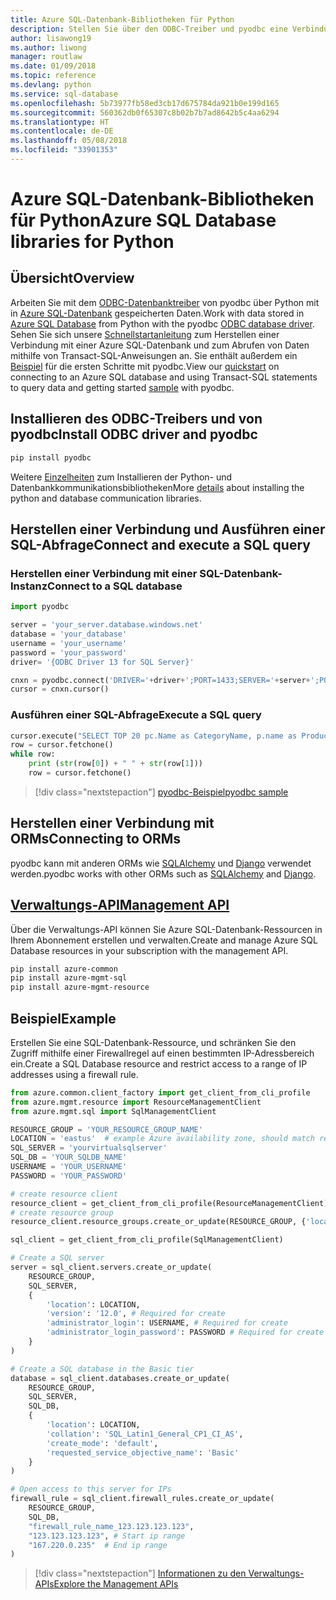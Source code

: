 ```yaml
---
title: Azure SQL-Datenbank-Bibliotheken für Python
description: Stellen Sie über den ODBC-Treiber und pyodbc eine Verbindung mit Azure SQL-Datenbank her, oder verwalten Sie Azure SQL-Instanzen über die Verwaltungs-API.
author: lisawong19
ms.author: liwong
manager: routlaw
ms.date: 01/09/2018
ms.topic: reference
ms.devlang: python
ms.service: sql-database
ms.openlocfilehash: 5b73977fb58ed3cb17d675784da921b0e199d165
ms.sourcegitcommit: 560362db0f65307c8b02b7b7ad8642b5c4aa6294
ms.translationtype: HT
ms.contentlocale: de-DE
ms.lasthandoff: 05/08/2018
ms.locfileid: "33901353"
---
```

# <a name="azure-sql-database-libraries-for-python"></a><span data-ttu-id="92203-103">Azure SQL-Datenbank-Bibliotheken für Python</span><span class="sxs-lookup"><span data-stu-id="92203-103">Azure SQL Database libraries for Python</span></span>

## <a name="overview"></a><span data-ttu-id="92203-104">Übersicht</span><span class="sxs-lookup"><span data-stu-id="92203-104">Overview</span></span>

<span data-ttu-id="92203-105">Arbeiten Sie mit dem [ODBC-Datenbanktreiber](https://github.com/mkleehammer/pyodbc/wiki/Drivers-and-Driver-Managers) von pyodbc über Python mit in [Azure SQL-Datenbank](/azure/sql-database/sql-database-technical-overview) gespeicherten Daten.</span><span class="sxs-lookup"><span data-stu-id="92203-105">Work with data stored in [Azure SQL Database](/azure/sql-database/sql-database-technical-overview) from Python with the pyodbc [ODBC database driver](https://github.com/mkleehammer/pyodbc/wiki/Drivers-and-Driver-Managers).</span></span> <span data-ttu-id="92203-106">Sehen Sie sich unsere [Schnellstartanleitung](https://docs.microsoft.com/azure/sql-database/sql-database-connect-query-python) zum Herstellen einer Verbindung mit einer Azure SQL-Datenbank und zum Abrufen von Daten mithilfe von Transact-SQL-Anweisungen an. Sie enthält außerdem ein [Beispiel](https://github.com/mkleehammer/pyodbc/wiki/Getting-started) für die ersten Schritte mit pyodbc.</span><span class="sxs-lookup"><span data-stu-id="92203-106">View our [quickstart](https://docs.microsoft.com/azure/sql-database/sql-database-connect-query-python) on connecting to an Azure SQL database and using Transact-SQL statements to query data and getting started [sample](https://github.com/mkleehammer/pyodbc/wiki/Getting-started) with pyodbc.</span></span>

## <a name="install-odbc-driver-and-pyodbc"></a><span data-ttu-id="92203-107">Installieren des ODBC-Treibers und von pyodbc</span><span class="sxs-lookup"><span data-stu-id="92203-107">Install ODBC driver and pyodbc</span></span>

```bash
pip install pyodbc
```
<span data-ttu-id="92203-108">Weitere [Einzelheiten](https://docs.microsoft.com/azure/sql-database/sql-database-connect-query-python#install-the-python-and-database-communication-libraries) zum Installieren der Python- und Datenbankkommunikationsbibliotheken</span><span class="sxs-lookup"><span data-stu-id="92203-108">More [details](https://docs.microsoft.com/azure/sql-database/sql-database-connect-query-python#install-the-python-and-database-communication-libraries) about installing the python and database communication libraries.</span></span>

## <a name="connect-and-execute-a-sql-query"></a><span data-ttu-id="92203-109">Herstellen einer Verbindung und Ausführen einer SQL-Abfrage</span><span class="sxs-lookup"><span data-stu-id="92203-109">Connect and execute a SQL query</span></span>

### <a name="connect-to-a-sql-database"></a><span data-ttu-id="92203-110">Herstellen einer Verbindung mit einer SQL-Datenbank-Instanz</span><span class="sxs-lookup"><span data-stu-id="92203-110">Connect to a SQL database</span></span>

```python
import pyodbc

server = 'your_server.database.windows.net'
database = 'your_database'
username = 'your_username'
password = 'your_password'
driver= '{ODBC Driver 13 for SQL Server}'

cnxn = pyodbc.connect('DRIVER='+driver+';PORT=1433;SERVER='+server+';PORT=1443;DATABASE='+database+';UID='+username+';PWD='+ password)
cursor = cnxn.cursor()
```

### <a name="execute-a-sql-query"></a><span data-ttu-id="92203-111">Ausführen einer SQL-Abfrage</span><span class="sxs-lookup"><span data-stu-id="92203-111">Execute a SQL query</span></span>

```python
cursor.execute("SELECT TOP 20 pc.Name as CategoryName, p.name as ProductName FROM [SalesLT].[ProductCategory] pc JOIN [SalesLT].[Product] p ON pc.productcategoryid = p.productcategoryid")
row = cursor.fetchone()
while row:
    print (str(row[0]) + " " + str(row[1]))
    row = cursor.fetchone()
```

> [!div class="nextstepaction"]
> [<span data-ttu-id="92203-112">pyodbc-Beispiel</span><span class="sxs-lookup"><span data-stu-id="92203-112">pyodbc sample</span></span>](https://github.com/mkleehammer/pyodbc/wiki/Getting-started)

## <a name="connecting-to-orms"></a><span data-ttu-id="92203-113">Herstellen einer Verbindung mit ORMs</span><span class="sxs-lookup"><span data-stu-id="92203-113">Connecting to ORMs</span></span>

<span data-ttu-id="92203-114">pyodbc kann mit anderen ORMs wie [SQLAlchemy](http://docs.sqlalchemy.org/en/latest/dialects/mssql.html?highlight=pyodbc#module-sqlalchemy.dialects.mssql.pyodbc) und [Django](https://github.com/lionheart/django-pyodbc/) verwendet werden.</span><span class="sxs-lookup"><span data-stu-id="92203-114">pyodbc works with other ORMs such as [SQLAlchemy](http://docs.sqlalchemy.org/en/latest/dialects/mssql.html?highlight=pyodbc#module-sqlalchemy.dialects.mssql.pyodbc) and [Django](https://github.com/lionheart/django-pyodbc/).</span></span> 

## <a name="management-apipythonapioverviewazuresqlmanagement"></a>[<span data-ttu-id="92203-115">Verwaltungs-API</span><span class="sxs-lookup"><span data-stu-id="92203-115">Management API</span></span>](/python/api/overview/azure/sql/management)

<span data-ttu-id="92203-116">Über die Verwaltungs-API können Sie Azure SQL-Datenbank-Ressourcen in Ihrem Abonnement erstellen und verwalten.</span><span class="sxs-lookup"><span data-stu-id="92203-116">Create and manage Azure SQL Database resources in your subscription with the management API.</span></span> 

```bash
pip install azure-common
pip install azure-mgmt-sql
pip install azure-mgmt-resource
```

## <a name="example"></a><span data-ttu-id="92203-117">Beispiel</span><span class="sxs-lookup"><span data-stu-id="92203-117">Example</span></span>

<span data-ttu-id="92203-118">Erstellen Sie eine SQL-Datenbank-Ressource, und schränken Sie den Zugriff mithilfe einer Firewallregel auf einen bestimmten IP-Adressbereich ein.</span><span class="sxs-lookup"><span data-stu-id="92203-118">Create a SQL Database resource and restrict access to a range of IP addresses using a firewall rule.</span></span>

```python
from azure.common.client_factory import get_client_from_cli_profile
from azure.mgmt.resource import ResourceManagementClient
from azure.mgmt.sql import SqlManagementClient

RESOURCE_GROUP = 'YOUR_RESOURCE_GROUP_NAME'
LOCATION = 'eastus'  # example Azure availability zone, should match resource group
SQL_SERVER = 'yourvirtualsqlserver'
SQL_DB = 'YOUR_SQLDB_NAME'
USERNAME = 'YOUR_USERNAME'
PASSWORD = 'YOUR_PASSWORD'

# create resource client
resource_client = get_client_from_cli_profile(ResourceManagementClient)
# create resource group
resource_client.resource_groups.create_or_update(RESOURCE_GROUP, {'location': LOCATION})

sql_client = get_client_from_cli_profile(SqlManagementClient)

# Create a SQL server
server = sql_client.servers.create_or_update(
    RESOURCE_GROUP,
    SQL_SERVER,
    {
        'location': LOCATION,
        'version': '12.0', # Required for create
        'administrator_login': USERNAME, # Required for create
        'administrator_login_password': PASSWORD # Required for create
    }
)

# Create a SQL database in the Basic tier
database = sql_client.databases.create_or_update(
    RESOURCE_GROUP,
    SQL_SERVER,
    SQL_DB,
    {
        'location': LOCATION,
        'collation': 'SQL_Latin1_General_CP1_CI_AS',
        'create_mode': 'default',
        'requested_service_objective_name': 'Basic'
    }
)

# Open access to this server for IPs
firewall_rule = sql_client.firewall_rules.create_or_update(
    RESOURCE_GROUP,
    SQL_DB,
    "firewall_rule_name_123.123.123.123",
    "123.123.123.123", # Start ip range
    "167.220.0.235"  # End ip range
)
```
> [!div class="nextstepaction"]
> [<span data-ttu-id="92203-119">Informationen zu den Verwaltungs-APIs</span><span class="sxs-lookup"><span data-stu-id="92203-119">Explore the Management APIs</span></span>](/python/api/overview/azure/sql/management)

